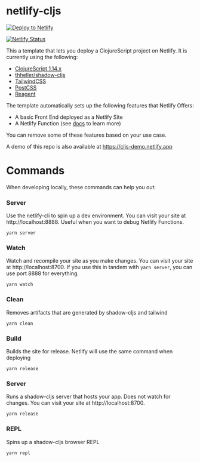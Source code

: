 # netlify-cljs

[![Deploy to Netlify](https://www.netlify.com/img/deploy/button.svg)](https://app.netlify.com/start/deploy?repository=https://github.com/bryanmikaelian/netlify-cljs)

[![Netlify Status](https://api.netlify.com/api/v1/badges/aa02abed-1ee3-4aff-81fd-ab2565b52d1f/deploy-status)](https://app.netlify.com/sites/netlify-cljs-ci/deploys)

This a template that lets you deploy a ClojureScript project on Netlify. It is currently using the following:

- [ClojureScript 1.14.x](https://clojurescript.org/)
- [thheller/shadow-cljs](https://github.com/thheller/shadow-cljs)
- [TailwindCSS](https://tailwindcss.com/)
- [PostCSS](https://postcss.org/)
- [Reagent](https://reagent-project.github.io/)


The template automatically sets up the following features that Netlify Offers:

- A basic Front End deployed as a Netlify Site
- A Netlify Function (see [docs](https://docs.netlify.com/functions/overview/) to learn more)

You can remove some of these features based on your use case.


A demo of this repo is also available at https://cljs-demo.netlify.app

# Commands

When developing locally, these commands can help you out:

### Server

Use the netlify-cli to spin up a dev environment. You can visit your site
at http://localhost:8888. Useful when you want to debug Netlify Functions.

``` shell
yarn server
```

### Watch

Watch and recompile your site as you make changes. You can visit your site at http://localhost:8700. If you use this in tandem with `yarn server`, you can use port 8888 for everything.

``` shell
yarn watch
```

### Clean

Removes artifacts that are generated by shadow-cljs and tailwind

``` shell
yarn clean
```

### Build

Builds the site for release. Netlify will use the same command when deploying

``` shell
yarn release
```

### Server

Runs a shadow-cljs server that hosts your app. Does not watch for changes. You can visit your site at http://localhost:8700.

``` shell
yarn release
```

### REPL

Spins up a shadow-cljs browser REPL

``` shell
yarn repl
```
